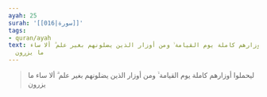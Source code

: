 ```yaml
---
ayah: 25
surah: '[[016|سورة]]'
tags:
- quran/ayah
text: ليحملوا أوزارهم كاملة يوم القيامة ۙ ومن أوزار الذين يضلونهم بغير علم ۗ ألا ساء
  ما يزرون
---
```

> ليحملوا أوزارهم كاملة يوم القيامة ۙ ومن أوزار الذين يضلونهم بغير علم ۗ ألا ساء ما يزرون
